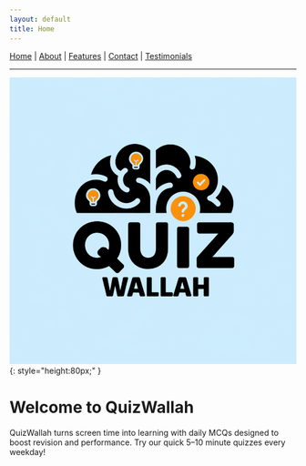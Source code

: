 ```yaml
---
layout: default
title: Home
---
```


[Home](/) | [About](/about.html) | [Features](/features.html) | [Contact](/contact.html) | [Testimonials](/testimonials.html)

---

![QuizWallah Logo](/assets/images/logo.png){: style="height:80px;" }

# Welcome to QuizWallah

QuizWallah turns screen time into learning with daily MCQs designed to boost revision and performance. Try our quick 5–10 minute quizzes every weekday!
